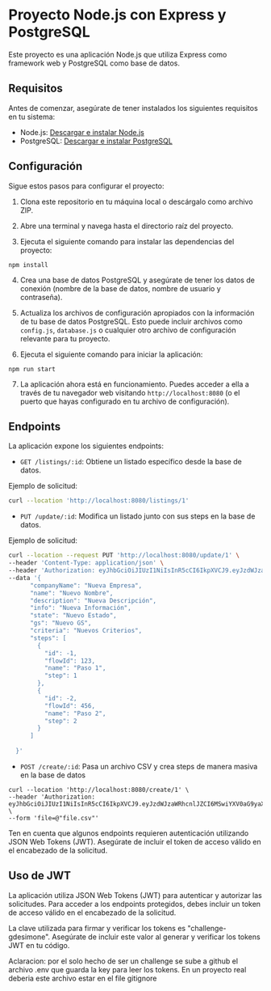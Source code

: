 # Proyecto Node.js con Express y PostgreSQL

Este proyecto es una aplicación Node.js que utiliza Express como framework web y PostgreSQL como base de datos.

## Requisitos

Antes de comenzar, asegúrate de tener instalados los siguientes requisitos en tu sistema:

- Node.js: [Descargar e instalar Node.js](https://nodejs.org)
- PostgreSQL: [Descargar e instalar PostgreSQL](https://www.postgresql.org)

## Configuración

Sigue estos pasos para configurar el proyecto:

1. Clona este repositorio en tu máquina local o descárgalo como archivo ZIP.

2. Abre una terminal y navega hasta el directorio raíz del proyecto.

3. Ejecuta el siguiente comando para instalar las dependencias del proyecto:

```
npm install
```

4. Crea una base de datos PostgreSQL y asegúrate de tener los datos de conexión (nombre de la base de datos, nombre de usuario y contraseña).

5. Actualiza los archivos de configuración apropiados con la información de tu base de datos PostgreSQL. Esto puede incluir archivos como `config.js`, `database.js` o cualquier otro archivo de configuración relevante para tu proyecto.

6. Ejecuta el siguiente comando para iniciar la aplicación:

```
npm run start
```

7. La aplicación ahora está en funcionamiento. Puedes acceder a ella a través de tu navegador web visitando `http://localhost:8080` (o el puerto que hayas configurado en tu archivo de configuración).

## Endpoints

La aplicación expone los siguientes endpoints:

- `GET /listings/:id`: Obtiene un listado específico desde la base de datos.

Ejemplo de solicitud:

```bash
curl --location 'http://localhost:8080/listings/1'
```

- `PUT /update/:id`: Modifica un listado junto con sus steps en la base de datos.

Ejemplo de solicitud:

```bash
curl --location --request PUT 'http://localhost:8080/update/1' \
--header 'Content-Type: application/json' \
--header 'Authorization: eyJhbGciOiJIUzI1NiIsInR5cCI6IkpXVCJ9.eyJzdWJzaWRhcnlJZCI6MSwiYXV0aG9yaXRpZXMiOlsiUk9MRV9FTVBMT1lFRSJdfQ.JVYcVGPFBSKX4crbwIT_HWo01_C0bdMjdYAbQOpqbHk' \
--data '{
      "companyName": "Nueva Empresa",
      "name": "Nuevo Nombre",
      "description": "Nueva Descripción",
      "info": "Nueva Información",
      "state": "Nuevo Estado",
      "gs": "Nuevo GS",
      "criteria": "Nuevos Criterios",
      "steps": [
        {
          "id": -1,
          "flowId": 123,
          "name": "Paso 1",
          "step": 1
        },
        {
          "id": -2,
          "flowId": 456,
          "name": "Paso 2",
          "step": 2
        }
      ]
    
  }'
```
- `POST /create/:id`: Pasa un archivo CSV y crea steps de manera masiva en la base de datos

```
curl --location 'http://localhost:8080/create/1' \
--header 'Authorization: eyJhbGciOiJIUzI1NiIsInR5cCI6IkpXVCJ9.eyJzdWJzaWRhcnlJZCI6MSwiYXV0aG9yaXRpZXMiOlsiUk9MRV9FTVBMT1lFRSJdfQ.JVYcVGPFBSKX4crbwIT_HWo01_C0bdMjdYAbQOpqbHk' \
--form 'file=@"file.csv"'
```

Ten en cuenta que algunos endpoints requieren autenticación utilizando JSON Web Tokens (JWT). Asegúrate de incluir el token de acceso válido en el encabezado de la solicitud.

## Uso de JWT

La aplicación utiliza JSON Web Tokens (JWT) para autenticar y autorizar las solicitudes. Para acceder a los endpoints protegidos, debes incluir un token de acceso válido en el encabezado de la solicitud.

La clave utilizada para firmar y verificar los tokens es "challenge-gdesimone". Asegúrate de incluir este valor al generar y verificar los tokens JWT en tu código.

Aclaracion: por el solo hecho de ser un challenge se sube a github el archivo .env que guarda la key para leer los tokens. En un proyecto real deberia este archivo estar en el file gitignore